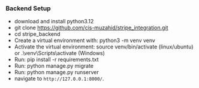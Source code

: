 
### Backend Setup

- download and install python3.12
- git clone https://github.com/cis-muzahid/stripe_integration.git
- cd stripe_backend
- Create a virtual environment with: python3 -m venv venv
- Activate the virtual environment: source venv/bin/activate (linux/ubuntu) or .\venv\Scripts\activate (Windows)
- Run: pip install -r requirements.txt
- Run: python manage.py migrate
- Run: python manage.py runserver
- navigate to `http://127.0.0.1:8000/`.

